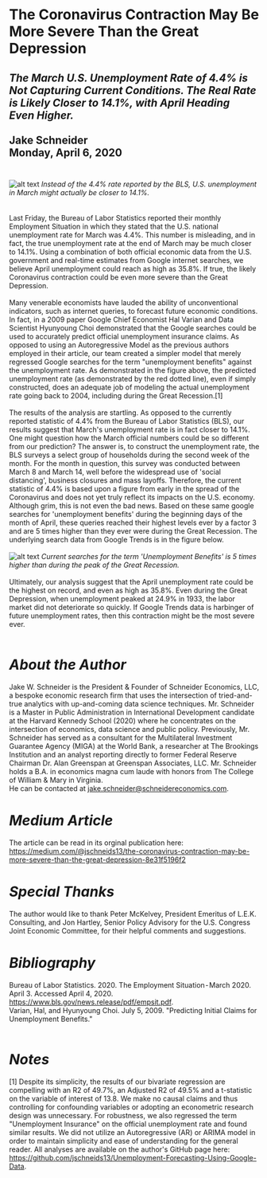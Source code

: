 # The Coronavirus Contraction May Be More Severe Than the Great Depression <br>
*The March U.S. Unemployment Rate of 4.4% is Not Capturing Current Conditions. The Real Rate is Likely Closer to 14.1%, with April Heading Even Higher.* <br>
<br>
Jake Schneider <br>
Monday, April 6, 2020 <br>
<br>
---
![alt text](https://github.com/jschneids13/Unemployment-Forecasting-Using-Google-Data/blob/master/Unemployment%20Rate%20Using%20Google%20Trends.png)
*Instead of the 4.4% rate reported by the BLS, U.S. unemployment in March might actually be closer to 14.1%.* <br>
<br>
<br>
Last Friday, the Bureau of Labor Statistics reported their monthly Employment Situation in which they stated that the U.S. national unemployment rate for March was 4.4%. This number is misleading, and in fact, the true unemployment rate at the end of March may be much closer to 14.1%. Using a combination of both official economic data from the U.S. government and real-time estimates from Google internet searches, we believe April unemployment could reach as high as 35.8%. If true, the likely Coronavirus contraction could be even more severe than the Great Depression. <br>
<br>
Many venerable economists have lauded the ability of unconventional indicators, such as internet queries, to forecast future economic conditions. In fact, in a 2009 paper Google Chief Economist Hal Varian and Data Scientist Hyunyoung Choi demonstrated that the Google searches could be used to accurately predict official unemployment insurance claims. As opposed to using an Autoregressive Model as the previous authors employed in their article, our team created a simpler model that merely regressed Google searches for the term "unemployment benefits" against the unemployment rate. As demonstrated in the figure above, the predicted unemployment rate (as demonstrated by the red dotted line), even if simply constructed, does an adequate job of modeling the actual unemployment rate going back to 2004, including during the Great Recession.[1] <br>
<br>
The results of the analysis are startling. As opposed to the currently reported statistic of 4.4% from the Bureau of Labor Statistics (BLS), our results suggest that March's unemployment rate is in fact closer to 14.1%. One might question how the March official numbers could be so different from our prediction? The answer is, to construct the unemployment rate, the BLS surveys a select group of households during the second week of the month. For the month in question, this survey was conducted between March 8 and March 14, well before the widespread use of 'social distancing', business closures and mass layoffs. Therefore, the current statistic of 4.4% is based upon a figure from early in the spread of the Coronavirus and does not yet truly reflect its impacts on the U.S. economy.
Although grim, this is not even the bad news. Based on these same google searches for 'unemployment benefits' during the beginning days of the month of April, these queries reached their highest levels ever by a factor 3 and are 5 times higher than they ever were during the Great Recession. The underlying search data from Google Trends is in the figure below. <br>
<br>
![alt text](https://github.com/jschneids13/Unemployment-Forecasting-Using-Google-Data/blob/master/Google%20Trends%20for%20Unemployment%20Benefits.png)
*Current searches for the term 'Unemployment Benefits' is 5 times higher than during the peak of the Great Recession.* <br>
<br>
Ultimately, our analysis suggest that the April unemployment rate could be the highest on record, and even as high as 35.8%. Even during the Great Depression, when unemployment peaked at 24.9% in 1933, the labor market did not deteriorate so quickly. If Google Trends data is harbinger of future unemployment rates, then this contraction might be the most severe ever.
<br>
<br>
# *About the Author*
Jake W. Schneider is the President & Founder of Schneider Economics, LLC, a bespoke economic research firm that uses the intersection of tried-and-true analytics with up-and-coming data science techniques. Mr. Schneider is a Master in Public Administration in International Development candidate at the Harvard Kennedy School (2020) where he concentrates on the intersection of economics, data science and public policy. Previously, Mr. Schneider has served as a consultant for the Multilateral Investment Guarantee Agency (MIGA) at the World Bank, a researcher at The Brookings Institution and an analyst reporting directly to former Federal Reserve Chairman Dr. Alan Greenspan at Greenspan Associates, LLC. Mr. Schneider holds a B.A. in economics magna cum laude with honors from The College of William & Mary in Virginia. 
<br>
He can be contacted at jake.schneider@schneidereconomics.com.
<br>
# *Medium Article*
The article can be read in its orginal publication here:
https://medium.com/@jschneids13/the-coronavirus-contraction-may-be-more-severe-than-the-great-depression-8e31f5196f2
# *Special Thanks*
The author would like to thank Peter McKelvey, President Emeritus of L.E.K. Consulting, and Jon Hartley, Senior Policy Advisory for the U.S. Congress Joint Economic Committee, for their helpful comments and suggestions.
<br>
# *Bibliography*
Bureau of Labor Statistics. 2020. The Employment Situation - March 2020. April 3. Accessed April 4, 2020. https://www.bls.gov/news.release/pdf/empsit.pdf. <br>
Varian, Hal, and Hyunyoung Choi. July 5, 2009. "Predicting Initial Claims for Unemployment Benefits." <br>
<br>
# *Notes*
[1] Despite its simplicity, the results of our bivariate regression are compelling with an R2 of 49.7%, an Adjusted R2 of 49.5% and a t-statistic on the variable of interest of 13.8. We make no causal claims and thus controlling for confounding variables or adopting an econometric research design was unnecessary. For robustness, we also regressed the term "Unemployment Insurance" on the official unemployment rate and found similar results. We did not utilize an Autoregressive (AR) or ARIMA model in order to maintain simplicity and ease of understanding for the general reader. All analyses are available on the author's GitHub page here: https://github.com/jschneids13/Unemployment-Forecasting-Using-Google-Data.
